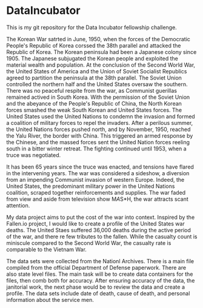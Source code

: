 # DataIncubator
This is my git repository for the Data Incubator fellowship challenge.

The Korean War satrted in June, 1950, when the forces of the Democratic People's Republic of Korea corssed the 38th parallel and attacked the Republic of Korea. The Korean peninsula had been a Japanese colony since 1905. The Japanese subjugated the Korean people and exploited the material wealth and population. At the conclusion of the Second World War, the United States of America and the Union of Soviet Socialist Republics agreed to partition the peninsula at the 38th parallel. The Soviet Union controlled the northern half and the United States oversaw the southern. There was no peaceful respite from the war, as Communist guerillas remained actived in South Korea. With the permission of the Soviet Union and the abeyance of the People's Republic of China, the North Korean forces smashed the weak South Korean and United States forces. The United States used the United Nations to condemn the invasion and formed a coalition of military forces to repel the invaders. After a perilous summer, the United Nations forces pushed north, and by November, 1950, reached the Yalu River, the border with China. This triggered an armed response by the Chinese, and the massed forces sent the United Nation forces reeling south in a bitter winter retreat. The fighting continued until 1953, when a truce was negotiated.

It has been 65 years since the truce was enacted, and tensions have flared in the intervening years. The war was considered a sideshow, a diversion from an impending Communist invasion of western Europe. Indeed, the United States, the predominant military power in the United Nations coalition, scraped together reinforcements and supplies. The war faded from view and aside from television show M*A*S*H, the war attracts scant attention.

My data project aims to put the cost of the war into context. Inspired by the Fallen.io project, I would like to create a profile of the United States war deaths. The United Staes suffered 36,000 deaths during the active period of the war, and there re few tributes to the fallen. While the casualty count is miniscule compared to the Second World War, the casualty rate is comparable to the Vietnam War.

The data sets were collected from the Nationl Archives. There is a main file compiled from the official Department of Defense paperwork. There are also state level files. The main task will be to create data containers for the files, then comb both for accuracy. After ensuring accuracy of the data, the janitorial work, the next phase would be to review the data and create a profile. The data sets include date of death, cause of death, and personal information about the service men.


